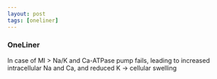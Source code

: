 ```yaml
---
layout: post
tags: [oneliner]
---
```



### OneLiner

In case of MI > Na/K and Ca-ATPase pump fails, leading to increased intracellular Na and Ca, and reduced K -> cellular swelling
